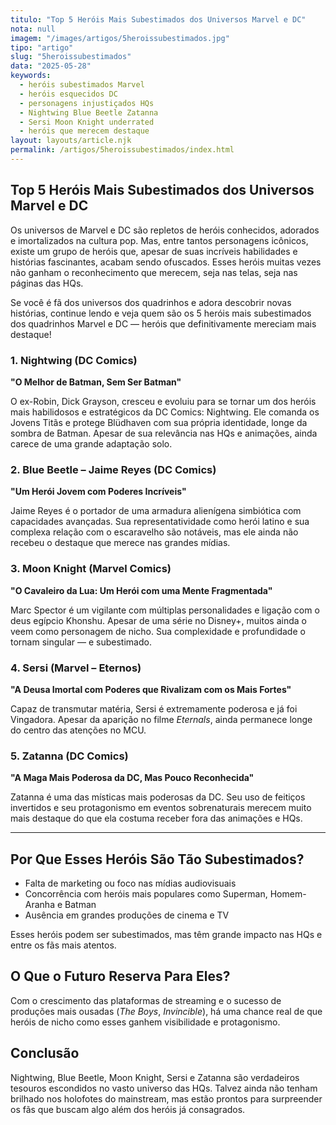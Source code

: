```yaml
---
titulo: "Top 5 Heróis Mais Subestimados dos Universos Marvel e DC"
nota: null
imagem: "/images/artigos/5heroissubestimados.jpg"
tipo: "artigo"
slug: "5heroissubestimados"
data: "2025-05-28"
keywords:
  - heróis subestimados Marvel
  - heróis esquecidos DC
  - personagens injustiçados HQs
  - Nightwing Blue Beetle Zatanna
  - Sersi Moon Knight underrated
  - heróis que merecem destaque
layout: layouts/article.njk
permalink: /artigos/5heroissubestimados/index.html
---
```


## Top 5 Heróis Mais Subestimados dos Universos Marvel e DC

Os universos de Marvel e DC são repletos de heróis conhecidos, adorados e imortalizados na cultura pop. Mas, entre tantos personagens icônicos, existe um grupo de heróis que, apesar de suas incríveis habilidades e histórias fascinantes, acabam sendo ofuscados. Esses heróis muitas vezes não ganham o reconhecimento que merecem, seja nas telas, seja nas páginas das HQs.

Se você é fã dos universos dos quadrinhos e adora descobrir novas histórias, continue lendo e veja quem são os 5 heróis mais subestimados dos quadrinhos Marvel e DC — heróis que definitivamente mereciam mais destaque!

### 1. Nightwing (DC Comics)

**"O Melhor de Batman, Sem Ser Batman"**

O ex-Robin, Dick Grayson, cresceu e evoluiu para se tornar um dos heróis mais habilidosos e estratégicos da DC Comics: Nightwing. Ele comanda os Jovens Titãs e protege Blüdhaven com sua própria identidade, longe da sombra de Batman. Apesar de sua relevância nas HQs e animações, ainda carece de uma grande adaptação solo.

### 2. Blue Beetle – Jaime Reyes (DC Comics)

**"Um Herói Jovem com Poderes Incríveis"**

Jaime Reyes é o portador de uma armadura alienígena simbiótica com capacidades avançadas. Sua representatividade como herói latino e sua complexa relação com o escaravelho são notáveis, mas ele ainda não recebeu o destaque que merece nas grandes mídias.

### 3. Moon Knight (Marvel Comics)

**"O Cavaleiro da Lua: Um Herói com uma Mente Fragmentada"**

Marc Spector é um vigilante com múltiplas personalidades e ligação com o deus egípcio Khonshu. Apesar de uma série no Disney+, muitos ainda o veem como personagem de nicho. Sua complexidade e profundidade o tornam singular — e subestimado.

### 4. Sersi (Marvel – Eternos)

**"A Deusa Imortal com Poderes que Rivalizam com os Mais Fortes"**

Capaz de transmutar matéria, Sersi é extremamente poderosa e já foi Vingadora. Apesar da aparição no filme *Eternals*, ainda permanece longe do centro das atenções no MCU.

### 5. Zatanna (DC Comics)

**"A Maga Mais Poderosa da DC, Mas Pouco Reconhecida"**

Zatanna é uma das místicas mais poderosas da DC. Seu uso de feitiços invertidos e seu protagonismo em eventos sobrenaturais merecem muito mais destaque do que ela costuma receber fora das animações e HQs.

---

## Por Que Esses Heróis São Tão Subestimados?

- Falta de marketing ou foco nas mídias audiovisuais  
- Concorrência com heróis mais populares como Superman, Homem-Aranha e Batman  
- Ausência em grandes produções de cinema e TV

Esses heróis podem ser subestimados, mas têm grande impacto nas HQs e entre os fãs mais atentos.

## O Que o Futuro Reserva Para Eles?

Com o crescimento das plataformas de streaming e o sucesso de produções mais ousadas (*The Boys*, *Invincible*), há uma chance real de que heróis de nicho como esses ganhem visibilidade e protagonismo.

## Conclusão

Nightwing, Blue Beetle, Moon Knight, Sersi e Zatanna são verdadeiros tesouros escondidos no vasto universo das HQs. Talvez ainda não tenham brilhado nos holofotes do mainstream, mas estão prontos para surpreender os fãs que buscam algo além dos heróis já consagrados.

